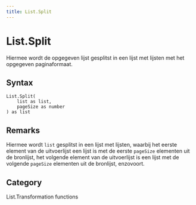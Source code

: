 ```yaml
---
title: List.Split
---
```


# List.Split


Hiermee wordt de opgegeven lijst gesplitst in een lijst met lijsten met het opgegeven paginaformaat.


## Syntax

```powerquery
List.Split(
    list as list,
    pageSize as number
) as list
```


## Remarks

Hiermee wordt <code>list</code> gesplitst in een lijst met lijsten, waarbij het eerste element van de uitvoerlijst een lijst is met de eerste <code>pageSize</code> elementen uit    de bronlijst, het volgende element van de uitvoerlijst is een lijst met de volgende <code>pageSize</code> elementen uit de bronlijst, enzovoort.



## Category
List.Transformation functions
